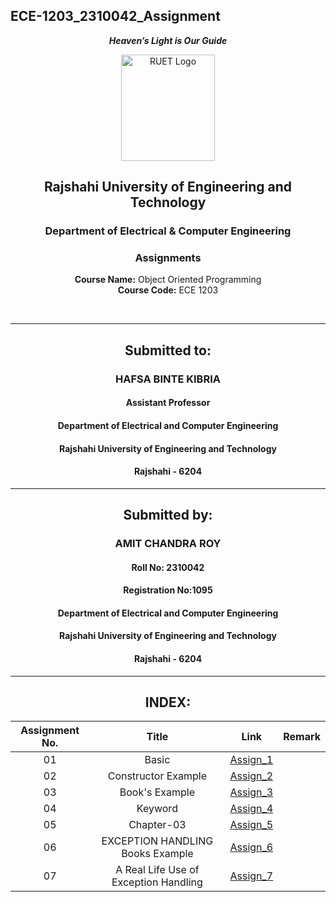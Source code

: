 ## ECE-1203_2310042_Assignment
<div align="center">
  
_**Heaven’s Light is Our Guide**_
</div>

<p align="center">
  <img src="https://github.com/user-attachments/assets/18531be8-2a84-4bea-9027-5f1c40549dfa" alt="RUET Logo" style="width:150px;height:170px;">
</p>

<div align="center">
  
  ## **Rajshahi University of Engineering and Technology** <br> 
  ### **Department of Electrical & Computer Engineering**
  ### **Assignments**<br>
  **Course Name:** Object Oriented Programming <br>
  **Course Code:** ECE 1203
</div>
<br>
<div align="center">

---  
##  Submitted to: 

### **HAFSA BINTE KIBRIA**
#### Assistant Professor
#### Department of Electrical and Computer Engineering
#### Rajshahi University of Engineering and Technology
#### Rajshahi - 6204

---

## Submitted by:

### **AMIT CHANDRA ROY**
#### Roll No: 2310042
#### Registration No:1095
#### Department of Electrical and Computer Engineering
#### Rajshahi University of Engineering and Technology
#### Rajshahi - 6204

---
</div>

<div align="center">

## INDEX:
| Assignment No. | Title | Link | Remark |
| :---: | :---: | :---: | :----: |
| 01 | Basic |[Assign_1](https://github.com/Amit2310042/ECE-1203/blob/main/Asspgn_1.md)
| 02 | Constructor Example |[Assign_2](https://github.com/Amit2310042/ECE-1203/blob/main/Assign_2.md)
| 03 | Book's Example |[Assign_3](https://github.com/Amit2310042/ECE-1203/blob/main/Assign_3.md)
| 04 | Keyword |[Assign_4](https://github.com/Amit2310042/ECE-1203/blob/main/Assign_4.md)
| 05 | Chapter-03 |[Assign_5](https://github.com/Amit2310042/ECE-1203/blob/main/Assign_5.md)
| 06 | EXCEPTION HANDLING Books Example |[Assign_6](https://github.com/Amit2310042/ECE-1203/blob/main/Assign_6.md)
| 07 | A Real Life Use of Exception Handling |[Assign_7](https://github.com/Amit2310042/ECE-1203/blob/main/Assign_07.md)

